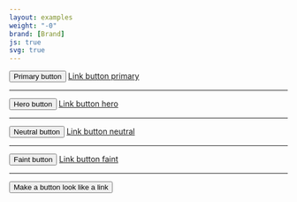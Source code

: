 ```yaml
---
layout: examples
weight: "-0"
brand: [Brand]
js: true
svg: true
---
```


<button type="button" class="btn btn-primary">Primary button</button>
<a href="{{ page.title | handleize }}/#url" class="btn btn-primary">Link button primary</a>

<hr>

<button type="button" class="btn btn-hero">Hero button</button>
<a href="{{ page.title | handleize }}/#url" class="btn btn-hero">Link button hero</a>

<hr>

<button type="button" class="btn btn-neutral">Neutral button</button>
<a href="{{ page.title | handleize }}/#url" class="btn btn-neutral">Link button neutral</a>

<hr>

<button type="button" class="btn btn-faint">Faint button</button>
<a href="{{ page.title | handleize }}/#url" class="btn btn-faint">Link button faint</a>

<hr>

<button type="button" class="btn btn-link">Make a button look like a link</button>